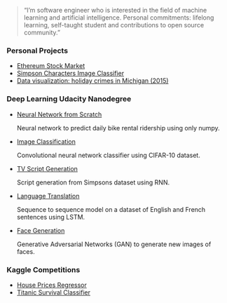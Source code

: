 > “I’m software engineer who is interested in the field of machine learning and artificial intelligence. Personal commitments: lifelong learning, self-taught student and contributions to open source community.”

### __Personal Projects__
* [Ethereum Stock Market](https://github.com/samuxiii/notebooks/blob/master/stock/Ethereum%20Stock.ipynb)
* [Simpson Characters Image Classifier](https://github.com/samuxiii/notebooks/blob/master/simpsons/Simpsons.ipynb)
* [Data visualization: holiday crimes in Michigan (2015)](https://github.com/samuxiii/notebooks/blob/master/crimes/Holiday%20Crimes.ipynb)

### __Deep Learning Udacity Nanodegree__
* [Neural Network from Scratch](https://github.com/samuxiii/dlf/blob/master/p1/Your_first_neural_network.ipynb)

    Neural network to predict daily bike rental ridership using only numpy.

* [Image Classification](https://github.com/samuxiii/dlf/blob/master/p2/dlnd_image_classification.ipynb)

    Convolutional neural network classifier using CIFAR-10 dataset.

* [TV Script Generation](https://github.com/samuxiii/dlf/blob/master/p3/dlnd_tv_script_generation.ipynb)

    Script generation from Simpsons dataset using RNN.

* [Language Translation](https://github.com/samuxiii/dlf/blob/master/p4/dlnd_language_translation.ipynb)

    Sequence to sequence model on a dataset of English and French sentences using LSTM.

* [Face Generation](https://github.com/samuxiii/dlf/blob/master/p5/dlnd_face_generation.ipynb)

    Generative Adversarial Networks (GAN) to generate new images of faces.

### __Kaggle Competitions__

* [House Prices Regressor](https://github.com/samuxiii/notebooks/blob/master/houses/House%20Prices%20Clean.ipynb)
* [Titanic Survival Classifier](https://github.com/samuxiii/notebooks/blob/master/titanic/Titanic%20Survival%20Kaggle.ipynb)

